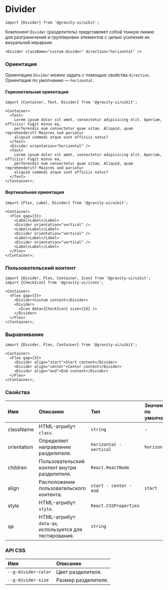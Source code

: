 <!--GITHUB_BLOCK-->

# Divider

<!--/GITHUB_BLOCK-->

```tsx
import {Divider} from '@gravity-ui/uikit';
```

Компонент `Divider` (разделитель) представляет собой тонкую линию для разграничения и группировки элементов с целью усиления их визуальной иерархии.

```tsx
<Divider className="custom-divider" direction="horizontal" />
```

### Ориентация

Ориентацию `Divider` можно задать с помощью свойства `direction`. Ориентация по умолчанию — `horizontal`.

#### Горизонтальная ориентация

<!--LANDING_BLOCK

<ExampleBlock
  code={`
    <Container>
        <Text>
            Lorem ipsum dolor sit amet, consectetur adipisicing elit. Aperiam, officiis! Fugit minus ea,
            perferendis eum consectetur quae vitae. Aliquid, quam reprehenderit? Maiores sed pariatur
            aliquid commodi atque sunt officiis natus?
        </Text>
        <Divider direction="horizontal"/>
        <Text>
            Lorem ipsum dolor sit amet, consectetur adipisicing elit. Aperiam, officiis! Fugit minus ea,
            perferendis eum consectetur quae vitae. Aliquid, quam reprehenderit? Maiores sed pariatur
            aliquid commodi atque sunt officiis natus?
        </Text>
    </Container>
`}
>
    <UIKit.Container>
        <UIKit.Text>
            Lorem ipsum dolor sit amet, consectetur adipisicing elit. Aperiam, officiis! Fugit minus ea,
            perferendis eum consectetur quae vitae. Aliquid, quam reprehenderit? Maiores sed pariatur
            aliquid commodi atque sunt officiis natus?
        </UIKit.Text>
        <UIKit.Divider direction="horizontal"/>
        <UIKit.Text>
            Lorem ipsum dolor sit amet, consectetur adipisicing elit. Aperiam, officiis! Fugit minus ea,
            perferendis eum consectetur quae vitae. Aliquid, quam reprehenderit? Maiores sed pariatur
            aliquid commodi atque sunt officiis natus?
        </UIKit.Text>
    </UIKit.Container>
</ExampleBlock>

LANDING_BLOCK-->

<!--GITHUB_BLOCK-->

```tsx
import {Container, Text, Divider} from '@gravity-ui/uikit';

<Container>
  <Text>
    Lorem ipsum dolor sit amet, consectetur adipisicing elit. Aperiam, officiis! Fugit minus ea,
    perferendis eum consectetur quae vitae. Aliquid, quam reprehenderit? Maiores sed pariatur
    aliquid commodi atque sunt officiis natus?
  </Text>
  <Divider orientation="horizontal" />
  <Text>
    Lorem ipsum dolor sit amet, consectetur adipisicing elit. Aperiam, officiis! Fugit minus ea,
    perferendis eum consectetur quae vitae. Aliquid, quam reprehenderit? Maiores sed pariatur
    aliquid commodi atque sunt officiis natus?
  </Text>
</Container>;
```

<!--/GITHUB_BLOCK-->

#### Вертикальная ориентация

<!--LANDING_BLOCK

<ExampleBlock
    code={`
        <Container>
            <Flex gap={3}>
                <Label>Label</Label>
                <Divider orientation="vertical"/>
                <Label>Label</Label>
                <Divider orientation="vertical"/>
                <Label>Label</Label>
                <Divider orientation="vertical"/>
                <Label>Label</Label>
            </Flex>
        </Container>
    `}
>
    <UIKit.Container>
        <UIKit.Flex gap={3}>
            <UIKit.Label>Label</UIKit.Label>
            <UIKit.Divider orientation="vertical"/>
            <UIKit.Label>Label</UIKit.Label>
            <UIKit.Divider orientation="vertical"/>
            <UIKit.Label>Label</UIKit.Label>
            <UIKit.Divider orientation="vertical"/>
            <UIKit.Label>Label</UIKit.Label>
        </UIKit.Flex>
    </UIKit.Container>
</ExampleBlock>

LANDING_BLOCK-->

<!--GITHUB_BLOCK-->

```tsx
import {Flex, Label, Divider} from '@gravity-ui/uikit';

<Container>
  <Flex gap={3}>
    <Label>Label</Label>
    <Divider orientation="vertical" />
    <Label>Label</Label>
    <Divider orientation="vertical" />
    <Label>Label</Label>
    <Divider orientation="vertical" />
    <Label>Label</Label>
  </Flex>
</Container>;
```

<!--/GITHUB_BLOCK-->

### Пользовательский контент

<!--LANDING_BLOCK

<ExampleBlock
    code={`
        <Container>
            <Flex gap={3}>
                <Divider>Custom content</Divider>
                <Divider align="center">
                    <Icon data={CheckIcon} size={16} />
                </Divider>
            </Flex>
        </Container>
    `}
>
    <UIKit.Container>
        <UIKit.Flex gap={3}>
            <UIKit.Divider>Custom content</UIKit.Divider>
            <UIKit.Divider>
                <Icon data={CheckIcon} size={16} />
            </UIKit.Divider>
        </UIKit.Flex>
    </UIKit.Container>
</ExampleBlock>

LANDING_BLOCK-->

<!--GITHUB_BLOCK-->

```tsx
import {Divider, Flex, Container, Icon} from '@gravity-ui/uikit';
import {CheckIcon} from '@gravity-ui/icons';

<Container>
  <Flex gap={3}>
    <Divider>Custom content</Divider>
    <Divider>
      <Icon data={CheckIcon} size={16} />
    </Divider>
  </Flex>
</Container>;
```

<!--/GITHUB_BLOCK-->

### Выравнивание

<!--LANDING_BLOCK

<ExampleBlock
    code={`
        <Container>
            <Flex gap={3}>
                <Divider align="start">Start content</Divider>
                <Divider align="center">Center content</Divider>
                <Divider align="end">End content</Divider>
            </Flex>
        </Container>
    `}
>
    <UIKit.Container>
        <UIKit.Flex gap={3}>
            <UIKit.Divider align="start">Start content</UIKit.Divider>
            <UIKit.Divider align="center">Center content</UIKit.Divider>
            <UIKit.Divider align="end">End content</UIKit.Divider>
        </UIKit.Flex>
    </Container>
</ExampleBlock>

LANDING_BLOCK-->

<!--GITHUB_BLOCK-->

```tsx
import {Divider, Flex, Container} from '@gravity-ui/uikit';

<Container>
  <Flex gap={3}>
    <Divider align="start">Start content</Divider>
    <Divider align="center">Center content</Divider>
    <Divider align="end">End content</Divider>
  </Flex>
</Container>;
```

<!--/GITHUB_BLOCK-->

### Свойства

| Имя         | Описание                                               | Тип                     | Значение по умолчанию |
| :---------- | :----------------------------------------------------- | :---------------------- | :-------------------- |
| className   | HTML-атрибут `class`.                                  | `string`                | -                     |
| orientation | Определяет направление разделителя.                    | `horizontal - vertical` | `horizontal`          |
| children    | Пользовательский контент внутри разделителя.           | `React.ReactNode`       |                       |
| align       | Расположение пользовательского контента.               | `start - center - end`  | `start`               |
| style       | HTML-атрибут `style`.                                  | `React.CSSProperties`   |                       |
| qa          | HTML-атрибут `data-qa`, используется для тестирования. | `string`                |                       |

### API CSS

| Имя                 | Описание            |
| :------------------ | :------------------ |
| `--g-divider-color` | Цвет разделителя.   |
| `--g-divider-size`  | Размер разделителя. |
